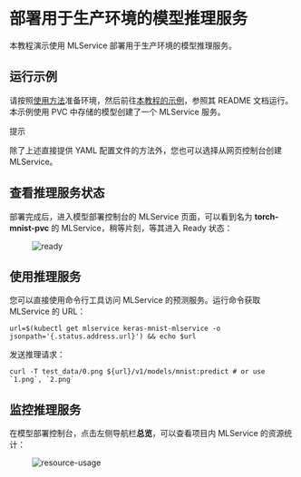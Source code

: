 # 部署用于生产环境的模型推理服务

本教程演示使用 MLService 部署用于生产环境的模型推理服务。

## 运行示例

请按照<a target="_blank" rel="noopener noreferrer" href="https://github.com/t9k/tutorial-examples/blob/master/docs/README-zh.md#%E4%BD%BF%E7%94%A8%E6%96%B9%E6%B3%95">使用方法</a>准备环境，然后前往<a target="_blank" rel="noopener noreferrer" href="https://github.com/t9k/tutorial-examples/blob/master/deployment/mlservice-v2/mlservice-torch-pvc">本教程的示例</a>，参照其 README 文档运行。本示例使用 PVC 中存储的模型创建了一个 MLService 服务。

<aside class="note tip">
<div class="title">提示</div>

除了上述直接提供 YAML 配置文件的方法外，您也可以选择从网页控制台创建 MLService。

</aside>

## 查看推理服务状态

部署完成后，进入模型部署控制台的 MLService 页面，可以看到名为 **torch-mnist-pvc** 的 MLService，稍等片刻，等其进入 Ready 状态：

<figure class="screenshot">
    <img alt="ready" src="../assets/tasks/deploy-mlservice/status.png" class="screenshot"/>
</figure>

## 使用推理服务

您可以直接使用命令行工具访问 MLService 的预测服务。运行命令获取 MLService 的 URL：

``` shell
url=$(kubectl get mlservice keras-mnist-mlservice -o jsonpath='{.status.address.url}') && echo $url
```

发送推理请求：
``` shell
curl -T test_data/0.png ${url}/v1/models/mnist:predict # or use `1.png`, `2.png`
```


## 监控推理服务

在模型部署控制台，点击左侧导航栏**总览**，可以查看项目内 MLService 的资源统计：

<figure class="screenshot">
  <img alt="resource-usage" src="../../assets/guide/deploy-model-reference-serving/mlservice/resource-usage.png" class="screenshot"/>
</figure>
